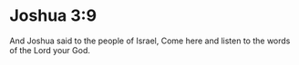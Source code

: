 # Joshua 3:9

And Joshua said to the people of Israel, Come here and listen to the words of the Lord your God.
